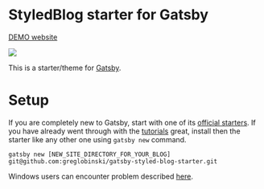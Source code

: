 # StyledBlog starter for Gatsby

[DEMO website](https://gsbs.greglobinski.com/)

![](static/screens/demo-screencast.gif)

This is a starter/theme for [Gatsby](https://github.com/gatsbyjs/gatsby).

# Setup

If you are completely new to Gatsby, start with one of its [official starters](https://www.gatsbyjs.org/docs/gatsby-starters/). If you have already went through with the [tutorials](https://www.gatsbyjs.org/tutorial/) great, install then the starter like any other one using ```gatsby new``` command.

```
gatsby new [NEW_SITE_DIRECTORY_FOR_YOUR_BLOG] git@github.com:greglobinski/gatsby-styled-blog-starter.git
```
Windows users can encounter problem described [here](https://www.gatsbyjs.org/docs/gatsby-on-windows/).



